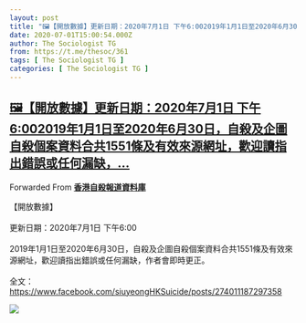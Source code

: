 ```yaml
---
layout: post
title: "🖼【開放數據】更新日期：2020年7月1日 下午6:002019年1月1日至2020年6月30日，自殺及企圖自殺個案資料合共1551條及有效來源網址，歡迎讀指出錯誤或任何漏缺，..."
date: 2020-07-01T15:00:54.000Z
author: The Sociologist TG
from: https://t.me/thesoc/361
tags: [ The Sociologist TG ]
categories: [ The Sociologist TG ]
---
```

<!--1593615654000-->
[🖼【開放數據】更新日期：2020年7月1日 下午6:002019年1月1日至2020年6月30日，自殺及企圖自殺個案資料合共1551條及有效來源網址，歡迎讀指出錯誤或任何漏缺，...](https://t.me/thesoc/361)
------

<div>
<p>Forwarded From <b><a href="https://t.me/siuyeongHKSuicide/626">香港自殺報道資料庫</a></b></p><p>【開放數據】<br><br>更新日期：2020年7月1日 下午6:00<br><br>2019年1月1日至2020年6月30日，自殺及企圖自殺個案資料合共1551條及有效來源網址，歡迎讀指出錯誤或任何漏缺，作者會即時更正。<br><br>全文：<a href="https://www.facebook.com/siuyeongHKSuicide/posts/274011187297358" target="_blank" rel="noopener">https://www.facebook.com/siuyeongHKSuicide/posts/274011187297358</a></p><img src="https://cdn5.telesco.pe/file/iy2SLJLxomY5fqHghQKighmsF2lykl776_m6Gwl6I_bisPTtIsOZTti1Vr_Oi_GGVHYceWOB7rVUI-f2EuePJZPXI0f6ofxCbSeuUwG142NubBcAvGEX91GNuQYm_-mz7r9IyoGu6T5pZMBRSoVZKqiY4LK29DyGadipHT2koAjMxSQk3as99fd83I3HORNDghVNsjJed-moKZgTnQN9pig8YX9k0Vr2Y5z_80NNGnbCviciN29YYhYtwk58Ca81O4MTGNU0JTwoQ35WWuz9sC6334SJVfrnIGiTb3SJ_ebgZhMcy6ki26EoT6Kc7kVn6sX0zFbfO9kHZm9g03cRYA.jpg" referrerpolicy="no-referrer">
</div>
